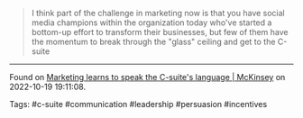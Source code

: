 > I think part of the challenge in marketing now is that you have social media champions within the organization today who've started a bottom-up effort to transform their businesses, but few of them have the momentum to break through the "glass" ceiling and get to the C-suite

---

Found on [Marketing learns to speak the C-suite's language | McKinsey](https://www.mckinsey.com/capabilities/growth-marketing-and-sales/our-insights/marketing-learns-to-speak-the-c-suite039s-language) on 2022-10-19 19:11:08.

Tags: #c-suite #communication #leadership #persuasion #incentives 